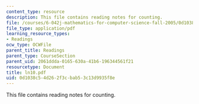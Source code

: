 ```yaml
---
content_type: resource
description: This file contains reading notes for counting.
file: /courses/6-042j-mathematics-for-computer-science-fall-2005/0d1038c54d262f3cbab53c13d9935f8e_ln10.pdf
file_type: application/pdf
learning_resource_types:
- Readings
ocw_type: OCWFile
parent_title: Readings
parent_type: CourseSection
parent_uid: 2061ddda-0165-630a-41b6-196344561f21
resourcetype: Document
title: ln10.pdf
uid: 0d1038c5-4d26-2f3c-bab5-3c13d9935f8e
---
```

This file contains reading notes for counting.

